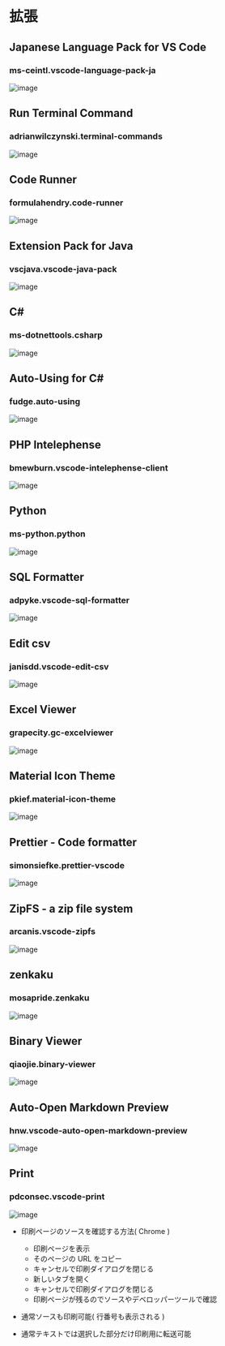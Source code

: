 # 拡張

## Japanese Language Pack for VS Code
### ms-ceintl.vscode-language-pack-ja
![image](https://user-images.githubusercontent.com/1501327/144589327-318900d0-54e3-4b8f-8533-dad006af9aae.png)


## Run Terminal Command
### adrianwilczynski.terminal-commands
![image](https://user-images.githubusercontent.com/1501327/134173105-2c7ba14c-bc3a-49a4-a3ea-e882226d8dc1.png)


## Code Runner
### formulahendry.code-runner
![image](https://user-images.githubusercontent.com/1501327/132113173-cabc662f-8f06-49d0-959e-e2247619d121.png)

## Extension Pack for Java
### vscjava.vscode-java-pack
![image](https://user-images.githubusercontent.com/1501327/132113151-df054e16-63a5-42db-8502-65a12c6afbbc.png)

## C#
### ms-dotnettools.csharp
![image](https://user-images.githubusercontent.com/1501327/132970933-bedc9e7f-23b9-44ba-b5c5-aed6c418d794.png)

## Auto-Using for C#
### fudge.auto-using
![image](https://user-images.githubusercontent.com/1501327/144589570-357efe72-3e72-43e5-afa4-42bc04231cc6.png)

## PHP Intelephense
### bmewburn.vscode-intelephense-client
![image](https://user-images.githubusercontent.com/1501327/144589672-1101cf25-2924-4366-b3ff-884cd5116cc9.png)

## Python
### ms-python.python
![image](https://user-images.githubusercontent.com/1501327/144589754-10bd23c5-fc3e-4b5e-b626-937daaea5309.png)

## SQL Formatter
### adpyke.vscode-sql-formatter
![image](https://user-images.githubusercontent.com/1501327/144589789-c0dfc081-a4c2-465d-9953-1625ad481c94.png)

## Edit csv
### janisdd.vscode-edit-csv
![image](https://user-images.githubusercontent.com/1501327/144589847-7db53121-cafc-4ec7-b999-38b019391bfa.png)

## Excel Viewer
### grapecity.gc-excelviewer
![image](https://user-images.githubusercontent.com/1501327/144589873-d326b616-cafc-409a-99e0-d478fbe1e076.png)

## Material Icon Theme
### pkief.material-icon-theme
![image](https://user-images.githubusercontent.com/1501327/144589907-60205c39-0daf-4fd3-9d0a-234672def3ae.png)

## Prettier - Code formatter
### simonsiefke.prettier-vscode
![image](https://user-images.githubusercontent.com/1501327/144589954-109cb747-a5c5-4b37-9b97-949ed6ee9566.png)

## ZipFS - a zip file system
### arcanis.vscode-zipfs
![image](https://user-images.githubusercontent.com/1501327/144589996-7e1859af-691e-40d3-8375-07e5dd76a8b4.png)

## zenkaku
### mosapride.zenkaku
![image](https://user-images.githubusercontent.com/1501327/144590034-b52609b4-906b-45ba-b159-3f6df3cef289.png)

## Binary Viewer
### qiaojie.binary-viewer
![image](https://user-images.githubusercontent.com/1501327/144590065-19d9899b-d8a2-4a3d-b8c0-b1919276e63c.png)

## Auto-Open Markdown Preview
### hnw.vscode-auto-open-markdown-preview
![image](https://user-images.githubusercontent.com/1501327/144590093-8d1f95d2-5737-4e5f-a959-ad9eb98e069f.png)

## Print
### pdconsec.vscode-print
![image](https://user-images.githubusercontent.com/1501327/146462857-e59d2aa9-9253-45e7-a08f-4343679d010e.png)

- 印刷ページのソースを確認する方法( Chrome )
  - 印刷ページを表示 
  - そのページの URL をコピー
  - キャンセルで印刷ダイアログを閉じる
  - 新しいタブを開く
  - キャンセルで印刷ダイアログを閉じる
  - 印刷ページが残るのでソースやデベロッパーツールで確認

- 通常ソースも印刷可能( 行番号も表示される )
- 通常テキストでは選択した部分だけ印刷用に転送可能
